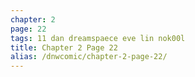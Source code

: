 ```yaml
---
chapter: 2
page: 22
tags: 11 dan dreamspaece eve lin nok00l
title: Chapter 2 Page 22
alias: /dnwcomic/chapter-2-page-22/
---
```

